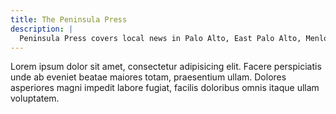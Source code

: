 ```yaml
---
title: The Peninsula Press
description: | 
  Peninsula Press covers local news in Palo Alto, East Palo Alto, Menlo Park, Redwood City, Mountain View, Sunnyvale and other cities in Silicon Valley’s San Mateo and Santa Clara Counties.
---
```



Lorem ipsum dolor sit amet, consectetur adipisicing elit. Facere perspiciatis unde ab eveniet beatae maiores totam, praesentium ullam. Dolores asperiores magni impedit labore fugiat, facilis doloribus omnis itaque ullam voluptatem.
